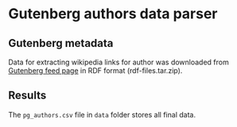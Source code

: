 # Gutenberg authors data parser
## Gutenberg metadata
Data for extracting wikipedia links for author was downloaded from [Gutenberg feed page](https://www.gutenberg.org/cache/epub/feeds/) in RDF format (rdf-files.tar.zip).

## Results
The `pg_authors.csv` file in `data` folder stores all final data.